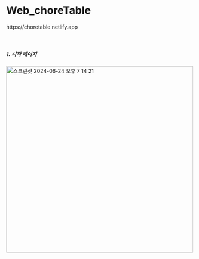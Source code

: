 # Web_choreTable
<div>https://choretable.netlify.app</div>
<br/>
<br/>
<h5>1. 시작 페이지</h5>
<img width="500" alt="스크린샷 2024-06-24 오후 7 14 21" src="https://github.com/yymoongchi/Web_choreTable/assets/75613475/40bfe3b5-c3f5-4eec-9171-072969ac3229">
